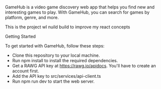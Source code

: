 GameHub is a video game discovery web app that helps you find new and interesting games to play. With GameHub, you can search for games by platform, genre, and more.

This is the project wI nuild build to improve my react concepts

Getting Started

To get started with GameHub, follow these steps:

- Clone this repository to your local machine.
- Run npm install to install the required dependencies.
- Get a RAWG API key at https://rawg.io/apidocs. You'll have to create an account first.
- Add the API key to src/services/api-client.ts
- Run npm run dev to start the web server.
